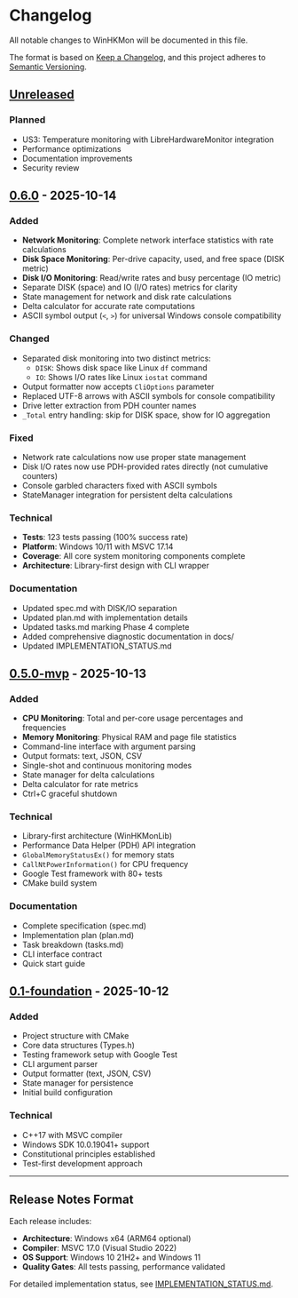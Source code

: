# Changelog

All notable changes to WinHKMon will be documented in this file.

The format is based on [Keep a Changelog](https://keepachangelog.com/en/1.0.0/),
and this project adheres to [Semantic Versioning](https://semver.org/spec/v2.0.0.html).

## [Unreleased]

### Planned
- US3: Temperature monitoring with LibreHardwareMonitor integration
- Performance optimizations
- Documentation improvements
- Security review

## [0.6.0] - 2025-10-14

### Added
- **Network Monitoring**: Complete network interface statistics with rate calculations
- **Disk Space Monitoring**: Per-drive capacity, used, and free space (DISK metric)
- **Disk I/O Monitoring**: Read/write rates and busy percentage (IO metric)
- Separate DISK (space) and IO (I/O rates) metrics for clarity
- State management for network and disk rate calculations
- Delta calculator for accurate rate computations
- ASCII symbol output (`<`, `>`) for universal Windows console compatibility

### Changed
- Separated disk monitoring into two distinct metrics:
  - `DISK`: Shows disk space like Linux `df` command
  - `IO`: Shows I/O rates like Linux `iostat` command
- Output formatter now accepts `CliOptions` parameter
- Replaced UTF-8 arrows with ASCII symbols for console compatibility
- Drive letter extraction from PDH counter names
- `_Total` entry handling: skip for DISK space, show for IO aggregation

### Fixed
- Network rate calculations now use proper state management
- Disk I/O rates now use PDH-provided rates directly (not cumulative counters)
- Console garbled characters fixed with ASCII symbols
- StateManager integration for persistent delta calculations

### Technical
- **Tests**: 123 tests passing (100% success rate)
- **Platform**: Windows 10/11 with MSVC 17.14
- **Coverage**: All core system monitoring components complete
- **Architecture**: Library-first design with CLI wrapper

### Documentation
- Updated spec.md with DISK/IO separation
- Updated plan.md with implementation details
- Updated tasks.md marking Phase 4 complete
- Added comprehensive diagnostic documentation in docs/
- Updated IMPLEMENTATION_STATUS.md

## [0.5.0-mvp] - 2025-10-13

### Added
- **CPU Monitoring**: Total and per-core usage percentages and frequencies
- **Memory Monitoring**: Physical RAM and page file statistics
- Command-line interface with argument parsing
- Output formats: text, JSON, CSV
- Single-shot and continuous monitoring modes
- State manager for delta calculations
- Delta calculator for rate metrics
- Ctrl+C graceful shutdown

### Technical
- Library-first architecture (WinHKMonLib)
- Performance Data Helper (PDH) API integration
- `GlobalMemoryStatusEx()` for memory stats
- `CallNtPowerInformation()` for CPU frequency
- Google Test framework with 80+ tests
- CMake build system

### Documentation
- Complete specification (spec.md)
- Implementation plan (plan.md)
- Task breakdown (tasks.md)
- CLI interface contract
- Quick start guide

## [0.1-foundation] - 2025-10-12

### Added
- Project structure with CMake
- Core data structures (Types.h)
- Testing framework setup with Google Test
- CLI argument parser
- Output formatter (text, JSON, CSV)
- State manager for persistence
- Initial build configuration

### Technical
- C++17 with MSVC compiler
- Windows SDK 10.0.19041+ support
- Constitutional principles established
- Test-first development approach

---

## Release Notes Format

Each release includes:
- **Architecture**: Windows x64 (ARM64 optional)
- **Compiler**: MSVC 17.0 (Visual Studio 2022)
- **OS Support**: Windows 10 21H2+ and Windows 11
- **Quality Gates**: All tests passing, performance validated

For detailed implementation status, see [IMPLEMENTATION_STATUS.md](IMPLEMENTATION_STATUS.md).

[unreleased]: https://github.com/YOUR_USERNAME/WinHKMon/compare/v0.6.0...HEAD
[0.6.0]: https://github.com/YOUR_USERNAME/WinHKMon/releases/tag/v0.6.0
[0.5.0-mvp]: https://github.com/YOUR_USERNAME/WinHKMon/releases/tag/v0.5.0-mvp
[0.1-foundation]: https://github.com/YOUR_USERNAME/WinHKMon/releases/tag/v0.1-foundation

